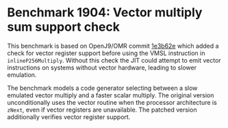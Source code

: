 # Benchmark 1904: Vector multiply sum support check

This benchmark is based on OpenJ9/OMR commit [1e3b62e](https://github.com/eclipse/openj9/commit/1e3b62e082205711c447bd1c90698ca973100894) which added a check for vector register support before using the VMSL instruction in `inlineP256Multiply`. Without this check the JIT could attempt to emit vector instructions on systems without vector hardware, leading to slower emulation.

The benchmark models a code generator selecting between a slow emulated vector multiply and a faster scalar multiply. The original version unconditionally uses the vector routine when the processor architecture is `zNext`, even if vector registers are unavailable. The patched version additionally verifies vector register support.
